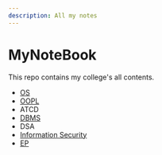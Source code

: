 ```yaml
---
description: All my notes
---
```


# MyNoteBook

This repo contains my college's all contents.
 <!--[OS](https://app.gitbook.com/s/eIYcGX9Wo81bwTSsTa84/)-->
* [OS](https://github.com/Saurabh-pec/MyNoteBook/blob/main/OS-%20ppt%20(Saurabh)%20%20(1).pdf) 
* [OOPL](https://github.com/Saurabh-pec/MyNoteBook/blob/main/OOPL.pdf)
* ATCD
* [DBMS](https://github.com/Saurabh-pec/MyNoteBook/blob/main/Dbms.pdf)
* DSA
* [Information Security](https://github.com/Saurabh-pec/MyNoteBook/blob/main/Image%20Encryption%20Using%20AES%20Algorithm.pdf)
* [EP]()
